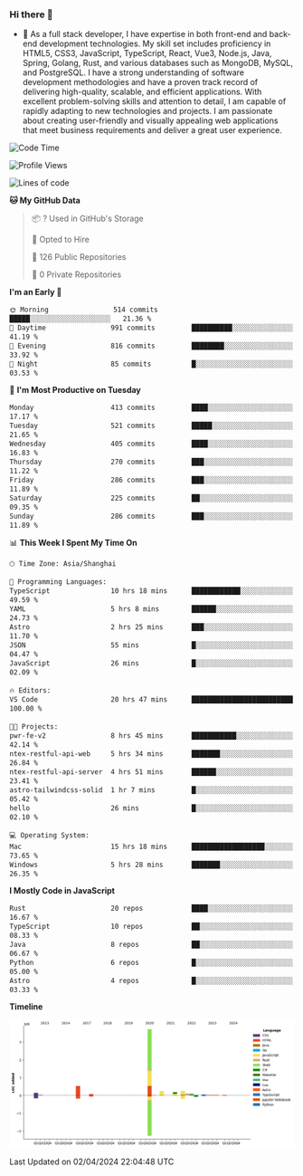 ### Hi there 👋

- 🌱 As a full stack developer, I have expertise in both front-end and back-end development technologies. My skill set includes proficiency in HTML5, CSS3, JavaScript, TypeScript, React, Vue3, Node.js, Java, Spring, Golang, Rust, and various databases such as MongoDB, MySQL, and PostgreSQL. I have a strong understanding of software development methodologies and have a proven track record of delivering high-quality, scalable, and efficient applications. With excellent problem-solving skills and attention to detail, I am capable of rapidly adapting to new technologies and projects. I am passionate about creating user-friendly and visually appealing web applications that meet business requirements and deliver a great user experience.

<!--START_SECTION:waka-->
![Code Time](http://img.shields.io/badge/Code%20Time-1%2C320%20hrs%2019%20mins-blue)

![Profile Views](http://img.shields.io/badge/Profile%20Views-0-blue)

![Lines of code](https://img.shields.io/badge/From%20Hello%20World%20I%27ve%20Written-5.6%20million%20lines%20of%20code-blue)

**🐱 My GitHub Data** 

> 📦 ? Used in GitHub's Storage 
 > 
> 💼 Opted to Hire
 > 
> 📜 126 Public Repositories 
 > 
> 🔑 0 Private Repositories 
 > 
**I'm an Early 🐤** 

```text
🌞 Morning                514 commits         █████░░░░░░░░░░░░░░░░░░░░   21.36 % 
🌆 Daytime                991 commits         ██████████░░░░░░░░░░░░░░░   41.19 % 
🌃 Evening                816 commits         ████████░░░░░░░░░░░░░░░░░   33.92 % 
🌙 Night                  85 commits          █░░░░░░░░░░░░░░░░░░░░░░░░   03.53 % 
```
📅 **I'm Most Productive on Tuesday** 

```text
Monday                   413 commits         ████░░░░░░░░░░░░░░░░░░░░░   17.17 % 
Tuesday                  521 commits         █████░░░░░░░░░░░░░░░░░░░░   21.65 % 
Wednesday                405 commits         ████░░░░░░░░░░░░░░░░░░░░░   16.83 % 
Thursday                 270 commits         ███░░░░░░░░░░░░░░░░░░░░░░   11.22 % 
Friday                   286 commits         ███░░░░░░░░░░░░░░░░░░░░░░   11.89 % 
Saturday                 225 commits         ██░░░░░░░░░░░░░░░░░░░░░░░   09.35 % 
Sunday                   286 commits         ███░░░░░░░░░░░░░░░░░░░░░░   11.89 % 
```


📊 **This Week I Spent My Time On** 

```text
🕑︎ Time Zone: Asia/Shanghai

💬 Programming Languages: 
TypeScript               10 hrs 18 mins      ████████████░░░░░░░░░░░░░   49.59 % 
YAML                     5 hrs 8 mins        ██████░░░░░░░░░░░░░░░░░░░   24.73 % 
Astro                    2 hrs 25 mins       ███░░░░░░░░░░░░░░░░░░░░░░   11.70 % 
JSON                     55 mins             █░░░░░░░░░░░░░░░░░░░░░░░░   04.47 % 
JavaScript               26 mins             █░░░░░░░░░░░░░░░░░░░░░░░░   02.09 % 

🔥 Editors: 
VS Code                  20 hrs 47 mins      █████████████████████████   100.00 % 

🐱‍💻 Projects: 
pwr-fe-v2                8 hrs 45 mins       ███████████░░░░░░░░░░░░░░   42.14 % 
ntex-restful-api-web     5 hrs 34 mins       ███████░░░░░░░░░░░░░░░░░░   26.84 % 
ntex-restful-api-server  4 hrs 51 mins       ██████░░░░░░░░░░░░░░░░░░░   23.41 % 
astro-tailwindcss-solid  1 hr 7 mins         █░░░░░░░░░░░░░░░░░░░░░░░░   05.42 % 
hello                    26 mins             █░░░░░░░░░░░░░░░░░░░░░░░░   02.10 % 

💻 Operating System: 
Mac                      15 hrs 18 mins      ██████████████████░░░░░░░   73.65 % 
Windows                  5 hrs 28 mins       ███████░░░░░░░░░░░░░░░░░░   26.35 % 
```

**I Mostly Code in JavaScript** 

```text
Rust                     20 repos            ████░░░░░░░░░░░░░░░░░░░░░   16.67 % 
TypeScript               10 repos            ██░░░░░░░░░░░░░░░░░░░░░░░   08.33 % 
Java                     8 repos             ██░░░░░░░░░░░░░░░░░░░░░░░   06.67 % 
Python                   6 repos             █░░░░░░░░░░░░░░░░░░░░░░░░   05.00 % 
Astro                    4 repos             █░░░░░░░░░░░░░░░░░░░░░░░░   03.33 % 
```



**Timeline**

![Lines of Code chart](https://raw.githubusercontent.com/elton/elton/main/assets/bar_graph.png)


 Last Updated on 02/04/2024 22:04:48 UTC
<!--END_SECTION:waka-->

<!--
**elton/elton** is a ✨ _special_ ✨ repository because its `README.md` (this file) appears on your GitHub profile.

Here are some ideas to get you started:

- 🔭 I’m currently working on ...
- 🌱 I’m currently learning ...
- 👯 I’m looking to collaborate on ...
- 🤔 I’m looking for help with ...
- 💬 Ask me about ...
- 📫 How to reach me: ...
- 😄 Pronouns: ...
- ⚡ Fun fact: ...
-->
